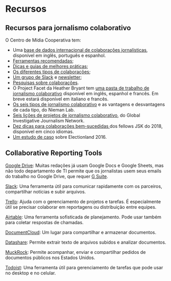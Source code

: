 # Recursos

## Recursos para jornalismo colaborativo

O Centro de Mídia Cooperativa tem:

* Uma [base de dados internacional de colaborações jornalísticas](https://collaborativejournalism.org/database-search-sort-learn-collaborative-projects-around-world/), disponível em inglês, português e espanhol.  
* [Ferramentas recomendadas](https://collaborativejournalism.org/technology/);
* [Dicas e guias de melhores práticas](https://collaborativejournalism.org/guides/);
* [Os diferentes tipos de colaborações](https://collaborativejournalism.org/models/);
* [Um grupo de Slack](http://collaborativenews.slack.com/) e [newsletter](https://centerforcooperativemedia.us5.list-manage.com/subscribe?u=7f46611cb324e9e193acda7cc&id=2e8bb60c9c);
* [Pesquisas sobre colaborações](https://collaborativejournalism.org/research/).
* O Project Facet da Heather Bryant tem [uma pasta de trabalho de jornalismo colaborativo](https://www.projectfacet.org/collaborative-journalism-workbook/) disponível em inglês, espanhol e francês. Em breve estará disponível em italiano e francês. 
* [Os seis tipos de jornalismo colaborativo](http://www.niemanlab.org/2017/09/here-are-6-different-kinds-of-collaborative-journalism-and-the-good-and-bad-things-about-each/) e as vantagens e desvantagens de cada tipo, do Nieman Lab.
* [Seis lições de projetos de jornalismo colaborativo](https://gijn.org/2018/10/23/collaborative-reporting/), do Global Investigative Journalism Network.
* [Dez dicas para colaborações bem-sucedidas ](https://medium.com/@GuilhermeAmado/10-tips-for-successful-collaboration-among-journalists-eabddc9e7d24)dos fellows JSK do 2018, disponível em cinco idiomas.
* [Um estudo de caso](https://propublica.s3.amazonaws.com/assets/docs/electionland-case-study.pdf?_ga=2.4589747.1844853993.1564498985-2144854138.1548797937) sobre Electionland 2016.

## Collaborative Reporting Tools

[Google Drive](https://drive.google.com): Muitas redações já usam Google Docs e Google Sheets, mas não todo departamento de TI permite que os jornalistas usem seus emails do trabalho no Google Drive, que requer [G Suite](https://gsuite.google.com/).

[Slack](https://slack.com/): Uma ferramenta útil para comunicar rapidamente com os parceiros, compartilhar notícias e subir arquivos. 

[Trello](https://trello.com/): Ajuda com o gerenciamento de projetos e tarefas. É especialmente útil se precisar colaborar em reportagens ou distribuição entre equipes.

[Airtable](https://airtable.com/): Uma ferramenta sofisticada de planejamento. Pode usar também para coletar respostas de chamadas.

[DocumentCloud](https://www.documentcloud.org/): Um lugar para compartilhar e armazenar documentos.

[Datashare](https://icij.gitbook.io/datashare/): Permite extrair texto de arquivos subidos e analizar documentos.

[MuckRock](http://www.muckrock.com): Permite acompanhar, enviar e compartilhar pedidos de documentos públicos nos Estados Unidos.

[Todoist](https://en.todoist.com): Uma ferramenta útil para gerenciamento de tarefas que pode usar no desktop e no celular.

